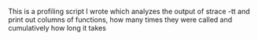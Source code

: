 This is a profiling script I wrote which analyzes the output of strace -tt and print out columns of functions, how many times they were called and cumulatively how long it takes